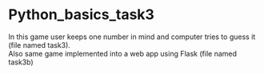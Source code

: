 # Python_basics_task3
In this game user keeps one number in mind and computer tries to guess it (file named task3).<br>
Also same game implemented into a web app using Flask (file named task3b)
